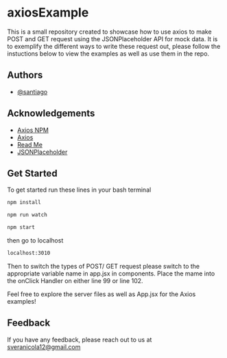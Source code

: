 # axiosExample

This is a small repository created to showcase how to use axios to make POST and GET request using the JSONPlaceholder API for mock data. It is to exemplify the different ways to write these request out, please follow the instuctions below to view the examples as well as use them in the repo.




## Authors

- [@santiago](https://github.com/sveranicola)

  
## Acknowledgements

 - [Axios NPM](https://www.npmjs.com/package/axios)
 - [Axios](https://axios-http.com/docs/intro)
 - [Read Me](https://readme.so/)
 - [JSONPlaceholder](https://jsonplaceholder.typicode.com/)


  
## Get Started

To get started run these lines in your bash terminal

```bash
npm install

npm run watch

npm start
```

then go to localhost

```bash
localhost:3010
```

Then to switch the types of POST/ GET request please switch to the appropriate variable name in app.jsx in components. Place the mame into the onClick Handler on either line 99 or line 102.

Feel free to explore the server files as well as App.jsx for the Axios examples!
## Feedback

If you have any feedback, please reach out to us at sveranicola12@gmail.com

  
